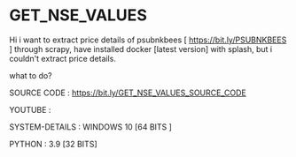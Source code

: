 # GET_NSE_VALUES

Hi
  i want to extract price details of psubnkbees [ https://bit.ly/PSUBNKBEES ] through scrapy,
  have installed docker [latest version] with splash, but i couldn't extract price details.
  
what to do?
 
SOURCE CODE :  https://bit.ly/GET_NSE_VALUES_SOURCE_CODE
 
YOUTUBE :
  
SYSTEM-DETAILS : WINDOWS 10 [64 BITS ]

PYTHON : 3.9 [32 BITS]
